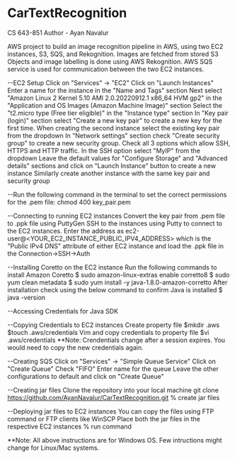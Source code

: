 # CarTextRecognition

CS 643-851
Author - Ayan Navalur

AWS project to build an image recognition pipeline in AWS, using two EC2 instances, S3, SQS, and Rekognition.
Images are fetched from stored S3 Objects and image labelling is done using AWS Rekognition. AWS SQS service is used for communication between the two EC2 instances.

--EC2 Setup
Click on "Services" -> "EC2"
Click on "Launch Instances"
Enter a name for the instance in the "Name and Tags" section
Next select "Amazon Linux 2 Kernel 5.10 AMI 2.0.20220912.1 x86_64 HVM gp2" in the "Application and OS Images (Amazon Machine Image)" section
Select the "t2.micro type (Free tier eligible)" in the "Instance type" section
In "Key pair (login)" section select "Create a new key pair" to create a new key for the first time. When creating the second instance select the existing key pair from the dropdown
In "Network settings" section check "Create security group" to create a new security group. Check all 3 options which allow SSH, HTTPS and HTTP traffic. In the SSH option select "MyIP" from the dropdown
Leave the default values for "Configure Storage" and "Advanced details" sections and click on "Launch Instance" button to create a new instance
Similarly create another instance with the same key pair and security group

--Run the following command in the terminal to set the correct permissions for the .pem file:
chmod 400 key_pair.pem

--Connecting to running EC2 instances
Convert the key pair from .pem file to .ppk file using PuttyGen
SSH to the instances using Putty to connect to the EC2 instances. Enter the address as ec2-user@<YOUR_EC2_INSTANCE_PUBLIC_IPV4_ADDRESS> which is the "Public IPv4 DNS" attribute of either EC2 instance and load the .ppk file in the Connection->SSH->Auth

--Installing Coretto on the EC2 instance
Run the following commands to install Amazon Coretto
$ sudo amazon-linux-extras enable corretto8
$ sudo yum clean metadata
$ sudo yum install -y java-1.8.0-amazon-corretto
After installation check using the below command to confirm Java is installed
$ java -version

--Accessing Credentials for Java SDK

--Copying Credentials to EC2 instances
Create property file
$mkdir .aws
$touch .aws/credentials
Vim and copy credentials to property file
$vi .aws/credentials
\*\*Note: Crendentials change after a session expires. You would need to copy the new credentials again.

--Creating SQS
Click on "Services" -> "Simple Queue Service"
Click on "Create Queue"
Check "FIFO"
Enter name for the queue
Leave the other configurations to default and click on "Create Queue"

--Creating jar files
Clone the repository into your local machine
git clone https://github.com/AyanNavalur/CarTextRecognition.git
% create jar files

--Deploying jar files to EC2 instances
You can copy the files using FTP command or FTP clients like WinSCP
Place both the jar files in the respective EC2 instances
% run command

\*\*Note: All above instructions are for Windows OS. Few intructions might change for Linux/Mac systems.
